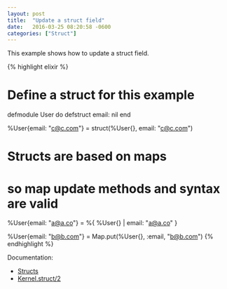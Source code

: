 ```yaml
---
layout: post
title:  "Update a struct field"
date:   2016-03-25 08:20:58 -0600
categories: ["Struct"]
---
```

This example shows how to update a struct field.

{% highlight elixir %}

# Define a struct for this example
defmodule User do
  defstruct email: nil
end

%User{email: "c@c.com"} = struct(%User{}, email: "c@c.com")

# Structs are based on maps
# so map update methods and syntax are valid
%User{email: "a@a.co"} = %{ %User{} | email: "a@a.co" }

%User{email: "b@b.com"} = Map.put(%User{}, :email, "b@b.com")
{% endhighlight %}

Documentation:

- [Structs](http://elixir-lang.org/getting-started/structs.html)
- [Kernel.struct/2](http://elixir-lang.org/docs/stable/elixir/Kernel.html#struct/2)
